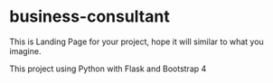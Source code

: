 # business-consultant

This is Landing Page for your project, hope it will similar to what you imagine.

This project using Python with Flask and Bootstrap 4
